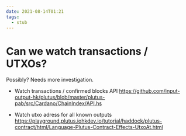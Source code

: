 ```yaml
---
date: 2021-08-14T01:21
tags: 
  - stub
---
```


# Can we watch transactions / UTXOs?

Possibly? Needs more investigation.

- Watch transactions / confirmed blocks API
https://github.com/input-output-hk/plutus/blob/master/plutus-pab/src/Cardano/ChainIndex/API.hs

- Watch utxo adress for all known outputs
https://playground.plutus.iohkdev.io/tutorial/haddock/plutus-contract/html/Language-Plutus-Contract-Effects-UtxoAt.html

